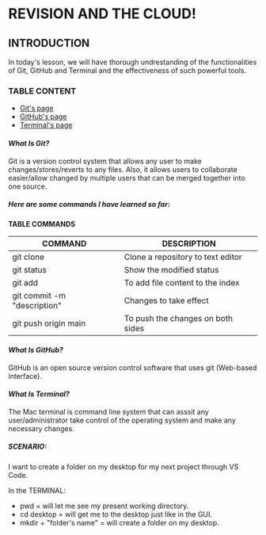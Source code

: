 # **REVISION AND THE CLOUD!**

## **INTRODUCTION**

In today's lesson, we will have thorough undrestanding of the functionalities of Git, GitHub and Terminal and the effectiveness of such powerful tools.

### **TABLE CONTENT**
 - [Git's page](git.md)
 - [GitHub's page](github.md)
 - [Terminal's page](terminal.md)

#### ***What Is Git?***

Git is a version control system that allows any user to make changes/stores/reverts to any files. Also, it allows users to collaborate easier/allow changed by multiple users that can be merged together into one source.

##### **Here are some commands I have learned so far:**

**TABLE COMMANDS**

| COMMAND | DESCRIPTION |
|   ---   |     ---     |
| git clone | Clone a repository to text editor |
| git status | Show the modified status |
| git add | To add file content to the index |
| git commit -m "description" | Changes to take effect |
| git push origin main | To push the changes on both sides |

#### ***What Is GitHub?***
GitHub is an open source version control software that uses git (Web-based interface).  

#### ***What Is Terminal?***
The Mac terminal is command line system that can asssit any user/administrator take control of the operating system and make any necessary changes.

##### **SCENARIO:**
I want to create a folder on my desktop for my next project through VS Code.

 In the TERMINAL:
 - pwd = will let me see my present working directory. 
 - cd desktop = will get me to the desktop just like in the GUI.
 - mkdir + "folder's name" = will create a folder on my desktop. 



